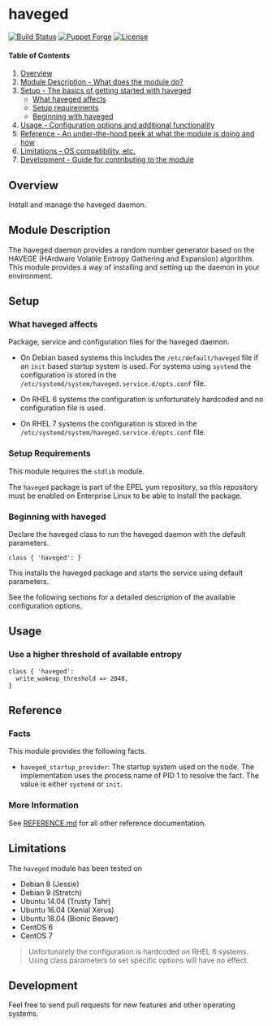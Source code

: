 # haveged

[![Build Status](https://travis-ci.com/smoeding/puppet-haveged.svg?branch=master)](https://travis-ci.com/smoeding/puppet-haveged)
[![Puppet Forge](http://img.shields.io/puppetforge/v/stm/haveged.svg)](https://forge.puppetlabs.com/stm/haveged)
[![License](https://img.shields.io/github/license/smoeding/puppet-haveged.svg)](https://raw.githubusercontent.com/smoeding/puppet-haveged/master/LICENSE)

#### Table of Contents

1. [Overview](#overview)
2. [Module Description - What does the module do?](#module-description)
3. [Setup - The basics of getting started with haveged](#setup)
    * [What haveged affects](#what-haveged-affects)
    * [Setup requirements](#setup-requirements)
    * [Beginning with haveged](#beginning-with-haveged)
4. [Usage - Configuration options and additional functionality](#usage)
5. [Reference - An under-the-hood peek at what the module is doing and how](#reference)
5. [Limitations - OS compatibility, etc.](#limitations)
6. [Development - Guide for contributing to the module](#development)

## Overview

Install and manage the haveged daemon.

## Module Description

The haveged daemon provides a random number generator based on the HAVEGE (HArdware Volatile Entropy Gathering and Expansion) algorithm. This module provides a way of installing and setting up the daemon in your environment.

## Setup

### What haveged affects

Package, service and configuration files for the haveged daemon.

* On Debian based systems this includes the `/etc/default/haveged` file if an `init` based startup system is used. For systems using `systemd` the configuration is stored in the `/etc/systemd/system/haveged.service.d/opts.conf` file.

* On RHEL 6 systems the configuration is unfortunately hardcoded and no configuration file is used.

* On RHEL 7 systems the configuration is stored in the `/etc/systemd/system/haveged.service.d/opts.conf` file.

### Setup Requirements

This module requires the `stdlib` module.

The `haveged` package is part of the EPEL yum repository, so this repository must be enabled on Enterprise Linux to be able to install the package.

### Beginning with haveged

Declare the haveged class to run the haveged daemon with the default parameters.

```puppet
class { 'haveged': }
```

This installs the haveged package and starts the service using default parameters.

See the following sections for a detailed description of the available configuration options.

## Usage

### Use a higher threshold of available entropy

```puppet
class { 'haveged':
  write_wakeup_threshold => 2048,
}
```

## Reference

### Facts

This module provides the following facts.

* `haveged_startup_provider`: The startup system used on the node. The implementation uses the process name of PID 1 to resolve the fact. The value is either `systemd` or `init`.

### More Information

See [REFERENCE.md](https://github.com/smoeding/puppet-haveged/blob/master/REFERENCE.md) for all other reference documentation.

## Limitations

The `haveged` module has been tested on

* Debian 8 (Jessie)
* Debian 9 (Stretch)
* Ubuntu 14.04 (Trusty Tahr)
* Ubuntu 16.04 (Xenial Xerus)
* Ubuntu 18.04 (Bionic Beaver)
* CentOS 6
* CentOS 7

> Unfortunately the configuration is hardcoded on RHEL 6 systems. Using class parameters to set specific options will have no effect.

## Development

Feel free to send pull requests for new features and other operating systems.
